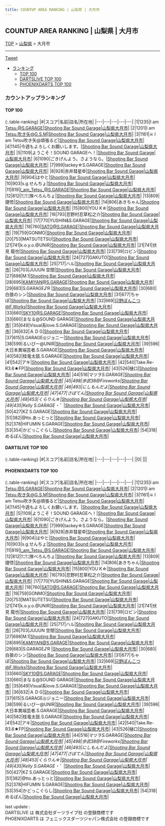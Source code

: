 ```yaml
---
title: COUNTUP AREA RANKING | 山梨県 | 大月市
---
```

## COUNTUP AREA RANKING | 山梨県 | 大月市

[TOP](/darts/rank/) > [山梨県](/darts/rank/山梨県/) > 大月市

___

<a href="https://twitter.com/share?ref_src=twsrc%5Etfw" data-text="COUNTUP AREA RANKING | 山梨県大月市" class="twitter-share-button" data-hashtags="DARTSLIVE,PHOENIXDARTS,darts,ダーツ" data-show-count="false">Tweet</a>

* [ランキング](#カウントアップランキング)
    * [TOP 100](#top-100)
    * [DARTSLIVE TOP 100](#dartslive-top-100)
    * [PHOENIXDARTS TOP 100](#phoenixdarts-top-100)

### カウントアップランキング

#### TOP 100



{:.table-ranking}
|#|スコア|名前|店名|所在地|
|---|---|---|---|---|
|1|1235|<span class="rank-name-pd">I am Tetsu.@S.GARAGE</span>|<a href="https://vs.phoenixdarts.com/jp/shop/shopDetailInfo/s_59206?s_seq=59206">Shooting Bar Sound Garage</a>|<a href="/darts/rank/山梨県/大月市">山梨県大月市</a>|
|2|1201|<span class="rank-name-pd">I am Tetsu.吹き矢@G.S.M</span>|<a href="https://vs.phoenixdarts.com/jp/shop/shopDetailInfo/s_59206?s_seq=59206">Shooting Bar Sound Garage</a>|<a href="/darts/rank/山梨県/大月市">山梨県大月市</a>|
|3|1161|<span class="rank-name-pd">☠ I am Tetsu吹き矢@頑張るど</span>|<a href="https://vs.phoenixdarts.com/jp/shop/shopDetailInfo/s_59206?s_seq=59206">Shooting Bar Sound Garage</a>|<a href="/darts/rank/山梨県/大月市">山梨県大月市</a>|
|4|1145|<span class="rank-name-pd">今週もよろしくお願いします。</span>|<a href="https://vs.phoenixdarts.com/jp/shop/shopDetailInfo/s_59206?s_seq=59206">Shooting Bar Sound Garage</a>|<a href="/darts/rank/山梨県/大月市">山梨県大月市</a>|
|5|1109|<span class="rank-name-pd">ようこそ！SOUND GARAGEへ！</span>|<a href="https://vs.phoenixdarts.com/jp/shop/shopDetailInfo/s_59206?s_seq=59206">Shooting Bar Sound Garage</a>|<a href="/darts/rank/山梨県/大月市">山梨県大月市</a>|
|6|1090|<span class="rank-name-pd">ごきげんよう。さようなら。</span>|<a href="https://vs.phoenixdarts.com/jp/shop/shopDetailInfo/s_59206?s_seq=59206">Shooting Bar Sound Garage</a>|<a href="/darts/rank/山梨県/大月市">山梨県大月市</a>|
|7|999|<span class="rank-name-pd">tackey☆S.GARAGE</span>|<a href="https://vs.phoenixdarts.com/jp/shop/shopDetailInfo/s_59206?s_seq=59206">Shooting Bar Sound Garage</a>|<a href="/darts/rank/山梨県/大月市">山梨県大月市</a>|
|8|928|<span class="rank-name-pd">赤井彗星©️</span>|<a href="https://vs.phoenixdarts.com/jp/shop/shopDetailInfo/s_59206?s_seq=59206">Shooting Bar Sound Garage</a>|<a href="/darts/rank/山梨県/大月市">山梨県大月市</a>|
|9|904|<span class="rank-name-pd">はやと</span>|<a href="https://vs.phoenixdarts.com/jp/shop/shopDetailInfo/s_59206?s_seq=59206">Shooting Bar Sound Garage</a>|<a href="/darts/rank/山梨県/大月市">山梨県大月市</a>|
|10|903|<span class="rank-name-pd">s.g.せんちょ</span>|<a href="https://vs.phoenixdarts.com/jp/shop/shopDetailInfo/s_59206?s_seq=59206">Shooting Bar Sound Garage</a>|<a href="/darts/rank/山梨県/大月市">山梨県大月市</a>|
|11|819|<span class="rank-name-pd">I_am_Tetsu_@S.GARAGE</span>|<a href="https://vs.phoenixdarts.com/jp/shop/shopDetailInfo/s_59206?s_seq=59206">Shooting Bar Sound Garage</a>|<a href="/darts/rank/山梨県/大月市">山梨県大月市</a>|
|12|812|<span class="rank-name-pd">ﾜﾆﾜﾆ隊べろんちょ</span>|<a href="https://vs.phoenixdarts.com/jp/shop/shopDetailInfo/s_59206?s_seq=59206">Shooting Bar Sound Garage</a>|<a href="/darts/rank/山梨県/大月市">山梨県大月市</a>|
|13|809|<span class="rank-name-pd">捷悟</span>|<a href="https://vs.phoenixdarts.com/jp/shop/shopDetailInfo/s_59206?s_seq=59206">Shooting Bar Sound Garage</a>|<a href="/darts/rank/山梨県/大月市">山梨県大月市</a>|
|14|806|<span class="rank-name-pd">あきちゃん</span>|<a href="https://vs.phoenixdarts.com/jp/shop/shopDetailInfo/s_59206?s_seq=59206">Shooting Bar Sound Garage</a>|<a href="/darts/rank/山梨県/大月市">山梨県大月市</a>|
|15|800|<span class="rank-name-pd">YOU  K☆</span>|<a href="https://vs.phoenixdarts.com/jp/shop/shopDetailInfo/s_59206?s_seq=59206">Shooting Bar Sound Garage</a>|<a href="/darts/rank/山梨県/大月市">山梨県大月市</a>|
|16|793|<span class="rank-name-pd">忍野村忍草松之介</span>|<a href="https://vs.phoenixdarts.com/jp/shop/shopDetailInfo/s_59206?s_seq=59206">Shooting Bar Sound Garage</a>|<a href="/darts/rank/山梨県/大月市">山梨県大月市</a>|
|17|770|<span class="rank-name-pd">YUSHIN&amp;S.GARAGE</span>|<a href="https://vs.phoenixdarts.com/jp/shop/shopDetailInfo/s_59206?s_seq=59206">Shooting Bar Sound Garage</a>|<a href="/darts/rank/山梨県/大月市">山梨県大月市</a>|
|18|760|<span class="rank-name-pd">SATO@S.GARAGE</span>|<a href="https://vs.phoenixdarts.com/jp/shop/shopDetailInfo/s_59206?s_seq=59206">Shooting Bar Sound Garage</a>|<a href="/darts/rank/山梨県/大月市">山梨県大月市</a>|
|19|759|<span class="rank-name-pd">GONMO</span>|<a href="https://vs.phoenixdarts.com/jp/shop/shopDetailInfo/s_59206?s_seq=59206">Shooting Bar Sound Garage</a>|<a href="/darts/rank/山梨県/大月市">山梨県大月市</a>|
|20|753|<span class="rank-name-pd">MATSUTETSU</span>|<a href="https://vs.phoenixdarts.com/jp/shop/shopDetailInfo/s_59206?s_seq=59206">Shooting Bar Sound Garage</a>|<a href="/darts/rank/山梨県/大月市">山梨県大月市</a>|
|21|741|<span class="rank-name-pd">k.o.y.o.@UNIR</span>|<a href="https://vs.phoenixdarts.com/jp/shop/shopDetailInfo/s_59206?s_seq=59206">Shooting Bar Sound Garage</a>|<a href="/darts/rank/山梨県/大月市">山梨県大月市</a>|
|21|741|<span class="rank-name-pd">伏見 龍也</span>|<a href="https://vs.phoenixdarts.com/jp/shop/shopDetailInfo/s_59206?s_seq=59206">Shooting Bar Sound Garage</a>|<a href="/darts/rank/山梨県/大月市">山梨県大月市</a>|
|23|739|<span class="rank-name-pd">ロビン</span>|<a href="https://vs.phoenixdarts.com/jp/shop/shopDetailInfo/s_59206?s_seq=59206">Shooting Bar Sound Garage</a>|<a href="/darts/rank/山梨県/大月市">山梨県大月市</a>|
|24|727|<span class="rank-name-pd">GAKUTO</span>|<a href="https://vs.phoenixdarts.com/jp/shop/shopDetailInfo/s_59206?s_seq=59206">Shooting Bar Sound Garage</a>|<a href="/darts/rank/山梨県/大月市">山梨県大月市</a>|
|25|717|<span class="rank-name-pd">ハル</span>|<a href="https://vs.phoenixdarts.com/jp/shop/shopDetailInfo/s_59206?s_seq=59206">Shooting Bar Sound Garage</a>|<a href="/darts/rank/山梨県/大月市">山梨県大月市</a>|
|26|703|<span class="rank-name-pd">JUUUN  空間</span>|<a href="https://vs.phoenixdarts.com/jp/shop/shopDetailInfo/s_59206?s_seq=59206">Shooting Bar Sound Garage</a>|<a href="/darts/rank/山梨県/大月市">山梨県大月市</a>|
|27|698|<span class="rank-name-pd">M.1</span>|<a href="https://vs.phoenixdarts.com/jp/shop/shopDetailInfo/s_59206?s_seq=59206">Shooting Bar Sound Garage</a>|<a href="/darts/rank/山梨県/大月市">山梨県大月市</a>|
|28|695|<span class="rank-name-pd">KAMIYAN@S.GARAGE</span>|<a href="https://vs.phoenixdarts.com/jp/shop/shopDetailInfo/s_59206?s_seq=59206">Shooting Bar Sound Garage</a>|<a href="/darts/rank/山梨県/大月市">山梨県大月市</a>|
|29|683|<span class="rank-name-pd">S.GARAGE♪R </span>|<a href="https://vs.phoenixdarts.com/jp/shop/shopDetailInfo/s_59206?s_seq=59206">Shooting Bar Sound Garage</a>|<a href="/darts/rank/山梨県/大月市">山梨県大月市</a>|
|30|680|<span class="rank-name-pd">白狼のシン</span>|<a href="https://vs.phoenixdarts.com/jp/shop/shopDetailInfo/s_59206?s_seq=59206">Shooting Bar Sound Garage</a>|<a href="/darts/rank/山梨県/大月市">山梨県大月市</a>|
|31|677|<span class="rank-name-pd">ちゃぼ</span>|<a href="https://vs.phoenixdarts.com/jp/shop/shopDetailInfo/s_59206?s_seq=59206">Shooting Bar Sound Garage</a>|<a href="/darts/rank/山梨県/大月市">山梨県大月市</a>|
|32|669|<span class="rank-name-pd">只野ぽんこつ@F.Works</span>|<a href="https://vs.phoenixdarts.com/jp/shop/shopDetailInfo/s_59206?s_seq=59206">Shooting Bar Sound Garage</a>|<a href="/darts/rank/山梨県/大月市">山梨県大月市</a>|
|33|660|<span class="rank-name-pd">SKY10@S.GARAGE</span>|<a href="https://vs.phoenixdarts.com/jp/shop/shopDetailInfo/s_59206?s_seq=59206">Shooting Bar Sound Garage</a>|<a href="/darts/rank/山梨県/大月市">山梨県大月市</a>|
|33|660|<span class="rank-name-pd">まなる@SOUND GARAGE</span>|<a href="https://vs.phoenixdarts.com/jp/shop/shopDetailInfo/s_59206?s_seq=59206">Shooting Bar Sound Garage</a>|<a href="/darts/rank/山梨県/大月市">山梨県大月市</a>|
|35|649|<span class="rank-name-pd">Visual系love.S.GARAGE</span>|<a href="https://vs.phoenixdarts.com/jp/shop/shopDetailInfo/s_59206?s_seq=59206">Shooting Bar Sound Garage</a>|<a href="/darts/rank/山梨県/大月市">山梨県大月市</a>|
|36|632|<span class="rank-name-pd">Ａ           D     G</span>|<a href="https://vs.phoenixdarts.com/jp/shop/shopDetailInfo/s_59206?s_seq=59206">Shooting Bar Sound Garage</a>|<a href="/darts/rank/山梨県/大月市">山梨県大月市</a>|
|37|615|<span class="rank-name-pd">S.GARAGE◎ジョニー</span>|<a href="https://vs.phoenixdarts.com/jp/shop/shopDetailInfo/s_59206?s_seq=59206">Shooting Bar Sound Garage</a>|<a href="/darts/rank/山梨県/大月市">山梨県大月市</a>|
|38|599|<span class="rank-name-pd">るいぴー@UNIR</span>|<a href="https://vs.phoenixdarts.com/jp/shop/shopDetailInfo/s_59206?s_seq=59206">Shooting Bar Sound Garage</a>|<a href="/darts/rank/山梨県/大月市">山梨県大月市</a>|
|39|596|<span class="rank-name-pd">大日本異端芸者.S.GARAGE</span>|<a href="https://vs.phoenixdarts.com/jp/shop/shopDetailInfo/s_59206?s_seq=59206">Shooting Bar Sound Garage</a>|<a href="/darts/rank/山梨県/大月市">山梨県大月市</a>|
|40|582|<span class="rank-name-pd">桂竜太鼓.S.GARAGE</span>|<a href="https://vs.phoenixdarts.com/jp/shop/shopDetailInfo/s_59206?s_seq=59206">Shooting Bar Sound Garage</a>|<a href="/darts/rank/山梨県/大月市">山梨県大月市</a>|
|41|542|<span class="rank-name-pd">アキ</span>|<a href="https://vs.phoenixdarts.com/jp/shop/shopDetailInfo/s_59206?s_seq=59206">Shooting Bar Sound Garage</a>|<a href="/darts/rank/山梨県/大月市">山梨県大月市</a>|
|42|540|<span class="rank-name-pd">Take.Re-R3.6★FP</span>|<a href="https://vs.phoenixdarts.com/jp/shop/shopDetailInfo/s_59206?s_seq=59206">Shooting Bar Sound Garage</a>|<a href="/darts/rank/山梨県/大月市">山梨県大月市</a>|
|43|526|<span class="rank-name-pd">樋口</span>|<a href="https://vs.phoenixdarts.com/jp/shop/shopDetailInfo/s_59206?s_seq=59206">Shooting Bar Sound Garage</a>|<a href="/darts/rank/山梨県/大月市">山梨県大月市</a>|
|44|516|<span class="rank-name-pd">マツヲ*S.GARAGE</span>|<a href="https://vs.phoenixdarts.com/jp/shop/shopDetailInfo/s_59206?s_seq=59206">Shooting Bar Sound Garage</a>|<a href="/darts/rank/山梨県/大月市">山梨県大月市</a>|
|45|498|<span class="rank-name-pd">歩武38@Fireworks</span>|<a href="https://vs.phoenixdarts.com/jp/shop/shopDetailInfo/s_59206?s_seq=59206">Shooting Bar Sound Garage</a>|<a href="/darts/rank/山梨県/大月市">山梨県大月市</a>|
|46|493|<span class="rank-name-pd">にしもんだよ</span>|<a href="https://vs.phoenixdarts.com/jp/shop/shopDetailInfo/s_59206?s_seq=59206">Shooting Bar Sound Garage</a>|<a href="/darts/rank/山梨県/大月市">山梨県大月市</a>|
|47|477|<span class="rank-name-pd">さぼてん</span>|<a href="https://vs.phoenixdarts.com/jp/shop/shopDetailInfo/s_59206?s_seq=59206">Shooting Bar Sound Garage</a>|<a href="/darts/rank/山梨県/大月市">山梨県大月市</a>|
|48|453|<span class="rank-name-pd">くらりん☆</span>|<a href="https://vs.phoenixdarts.com/jp/shop/shopDetailInfo/s_59206?s_seq=59206">Shooting Bar Sound Garage</a>|<a href="/darts/rank/山梨県/大月市">山梨県大月市</a>|
|49|435|<span class="rank-name-pd">Kelly S.GARAGE・゜*</span>|<a href="https://vs.phoenixdarts.com/jp/shop/shopDetailInfo/s_59206?s_seq=59206">Shooting Bar Sound Garage</a>|<a href="/darts/rank/山梨県/大月市">山梨県大月市</a>|
|50|427|<span class="rank-name-pd">KZ S.GARAGE</span>|<a href="https://vs.phoenixdarts.com/jp/shop/shopDetailInfo/s_59206?s_seq=59206">Shooting Bar Sound Garage</a>|<a href="/darts/rank/山梨県/大月市">山梨県大月市</a>|
|51|382|<span class="rank-name-pd">@tto.あっとっと</span>|<a href="https://vs.phoenixdarts.com/jp/shop/shopDetailInfo/s_59206?s_seq=59206">Shooting Bar Sound Garage</a>|<a href="/darts/rank/山梨県/大月市">山梨県大月市</a>|
|52|378|<span class="rank-name-pd">HIFUMIN S.GARAGE</span>|<a href="https://vs.phoenixdarts.com/jp/shop/shopDetailInfo/s_59206?s_seq=59206">Shooting Bar Sound Garage</a>|<a href="/darts/rank/山梨県/大月市">山梨県大月市</a>|
|53|354|<span class="rank-name-pd">かどっこぐらし</span>|<a href="https://vs.phoenixdarts.com/jp/shop/shopDetailInfo/s_59206?s_seq=59206">Shooting Bar Sound Garage</a>|<a href="/darts/rank/山梨県/大月市">山梨県大月市</a>|
|54|318|<span class="rank-name-pd">めるぽん</span>|<a href="https://vs.phoenixdarts.com/jp/shop/shopDetailInfo/s_59206?s_seq=59206">Shooting Bar Sound Garage</a>|<a href="/darts/rank/山梨県/大月市">山梨県大月市</a>|


#### DARTSLIVE TOP 100



{:.table-ranking}
|#|スコア|名前|店名|所在地|
|---|---|---|---|---|
||0|<span class="rank-name-dl"> </span>|<a href=""></a>|<a href="/darts/rank//"></a>|


#### PHOENIXDARTS TOP 100



{:.table-ranking}
|#|スコア|名前|店名|所在地|
|---|---|---|---|---|
|1|1235|<span class="rank-name-pd">I am Tetsu.@S.GARAGE</span>|<a href="https://vs.phoenixdarts.com/jp/shop/shopDetailInfo/s_59206?s_seq=59206">Shooting Bar Sound Garage</a>|<a href="/darts/rank/山梨県/大月市">山梨県大月市</a>|
|2|1201|<span class="rank-name-pd">I am Tetsu.吹き矢@G.S.M</span>|<a href="https://vs.phoenixdarts.com/jp/shop/shopDetailInfo/s_59206?s_seq=59206">Shooting Bar Sound Garage</a>|<a href="/darts/rank/山梨県/大月市">山梨県大月市</a>|
|3|1161|<span class="rank-name-pd">☠ I am Tetsu吹き矢@頑張るど</span>|<a href="https://vs.phoenixdarts.com/jp/shop/shopDetailInfo/s_59206?s_seq=59206">Shooting Bar Sound Garage</a>|<a href="/darts/rank/山梨県/大月市">山梨県大月市</a>|
|4|1145|<span class="rank-name-pd">今週もよろしくお願いします。</span>|<a href="https://vs.phoenixdarts.com/jp/shop/shopDetailInfo/s_59206?s_seq=59206">Shooting Bar Sound Garage</a>|<a href="/darts/rank/山梨県/大月市">山梨県大月市</a>|
|5|1109|<span class="rank-name-pd">ようこそ！SOUND GARAGEへ！</span>|<a href="https://vs.phoenixdarts.com/jp/shop/shopDetailInfo/s_59206?s_seq=59206">Shooting Bar Sound Garage</a>|<a href="/darts/rank/山梨県/大月市">山梨県大月市</a>|
|6|1090|<span class="rank-name-pd">ごきげんよう。さようなら。</span>|<a href="https://vs.phoenixdarts.com/jp/shop/shopDetailInfo/s_59206?s_seq=59206">Shooting Bar Sound Garage</a>|<a href="/darts/rank/山梨県/大月市">山梨県大月市</a>|
|7|999|<span class="rank-name-pd">tackey☆S.GARAGE</span>|<a href="https://vs.phoenixdarts.com/jp/shop/shopDetailInfo/s_59206?s_seq=59206">Shooting Bar Sound Garage</a>|<a href="/darts/rank/山梨県/大月市">山梨県大月市</a>|
|8|928|<span class="rank-name-pd">赤井彗星©️</span>|<a href="https://vs.phoenixdarts.com/jp/shop/shopDetailInfo/s_59206?s_seq=59206">Shooting Bar Sound Garage</a>|<a href="/darts/rank/山梨県/大月市">山梨県大月市</a>|
|9|904|<span class="rank-name-pd">はやと</span>|<a href="https://vs.phoenixdarts.com/jp/shop/shopDetailInfo/s_59206?s_seq=59206">Shooting Bar Sound Garage</a>|<a href="/darts/rank/山梨県/大月市">山梨県大月市</a>|
|10|903|<span class="rank-name-pd">s.g.せんちょ</span>|<a href="https://vs.phoenixdarts.com/jp/shop/shopDetailInfo/s_59206?s_seq=59206">Shooting Bar Sound Garage</a>|<a href="/darts/rank/山梨県/大月市">山梨県大月市</a>|
|11|819|<span class="rank-name-pd">I_am_Tetsu_@S.GARAGE</span>|<a href="https://vs.phoenixdarts.com/jp/shop/shopDetailInfo/s_59206?s_seq=59206">Shooting Bar Sound Garage</a>|<a href="/darts/rank/山梨県/大月市">山梨県大月市</a>|
|12|812|<span class="rank-name-pd">ﾜﾆﾜﾆ隊べろんちょ</span>|<a href="https://vs.phoenixdarts.com/jp/shop/shopDetailInfo/s_59206?s_seq=59206">Shooting Bar Sound Garage</a>|<a href="/darts/rank/山梨県/大月市">山梨県大月市</a>|
|13|809|<span class="rank-name-pd">捷悟</span>|<a href="https://vs.phoenixdarts.com/jp/shop/shopDetailInfo/s_59206?s_seq=59206">Shooting Bar Sound Garage</a>|<a href="/darts/rank/山梨県/大月市">山梨県大月市</a>|
|14|806|<span class="rank-name-pd">あきちゃん</span>|<a href="https://vs.phoenixdarts.com/jp/shop/shopDetailInfo/s_59206?s_seq=59206">Shooting Bar Sound Garage</a>|<a href="/darts/rank/山梨県/大月市">山梨県大月市</a>|
|15|800|<span class="rank-name-pd">YOU  K☆</span>|<a href="https://vs.phoenixdarts.com/jp/shop/shopDetailInfo/s_59206?s_seq=59206">Shooting Bar Sound Garage</a>|<a href="/darts/rank/山梨県/大月市">山梨県大月市</a>|
|16|793|<span class="rank-name-pd">忍野村忍草松之介</span>|<a href="https://vs.phoenixdarts.com/jp/shop/shopDetailInfo/s_59206?s_seq=59206">Shooting Bar Sound Garage</a>|<a href="/darts/rank/山梨県/大月市">山梨県大月市</a>|
|17|770|<span class="rank-name-pd">YUSHIN&amp;S.GARAGE</span>|<a href="https://vs.phoenixdarts.com/jp/shop/shopDetailInfo/s_59206?s_seq=59206">Shooting Bar Sound Garage</a>|<a href="/darts/rank/山梨県/大月市">山梨県大月市</a>|
|18|760|<span class="rank-name-pd">SATO@S.GARAGE</span>|<a href="https://vs.phoenixdarts.com/jp/shop/shopDetailInfo/s_59206?s_seq=59206">Shooting Bar Sound Garage</a>|<a href="/darts/rank/山梨県/大月市">山梨県大月市</a>|
|19|759|<span class="rank-name-pd">GONMO</span>|<a href="https://vs.phoenixdarts.com/jp/shop/shopDetailInfo/s_59206?s_seq=59206">Shooting Bar Sound Garage</a>|<a href="/darts/rank/山梨県/大月市">山梨県大月市</a>|
|20|753|<span class="rank-name-pd">MATSUTETSU</span>|<a href="https://vs.phoenixdarts.com/jp/shop/shopDetailInfo/s_59206?s_seq=59206">Shooting Bar Sound Garage</a>|<a href="/darts/rank/山梨県/大月市">山梨県大月市</a>|
|21|741|<span class="rank-name-pd">k.o.y.o.@UNIR</span>|<a href="https://vs.phoenixdarts.com/jp/shop/shopDetailInfo/s_59206?s_seq=59206">Shooting Bar Sound Garage</a>|<a href="/darts/rank/山梨県/大月市">山梨県大月市</a>|
|21|741|<span class="rank-name-pd">伏見 龍也</span>|<a href="https://vs.phoenixdarts.com/jp/shop/shopDetailInfo/s_59206?s_seq=59206">Shooting Bar Sound Garage</a>|<a href="/darts/rank/山梨県/大月市">山梨県大月市</a>|
|23|739|<span class="rank-name-pd">ロビン</span>|<a href="https://vs.phoenixdarts.com/jp/shop/shopDetailInfo/s_59206?s_seq=59206">Shooting Bar Sound Garage</a>|<a href="/darts/rank/山梨県/大月市">山梨県大月市</a>|
|24|727|<span class="rank-name-pd">GAKUTO</span>|<a href="https://vs.phoenixdarts.com/jp/shop/shopDetailInfo/s_59206?s_seq=59206">Shooting Bar Sound Garage</a>|<a href="/darts/rank/山梨県/大月市">山梨県大月市</a>|
|25|717|<span class="rank-name-pd">ハル</span>|<a href="https://vs.phoenixdarts.com/jp/shop/shopDetailInfo/s_59206?s_seq=59206">Shooting Bar Sound Garage</a>|<a href="/darts/rank/山梨県/大月市">山梨県大月市</a>|
|26|703|<span class="rank-name-pd">JUUUN  空間</span>|<a href="https://vs.phoenixdarts.com/jp/shop/shopDetailInfo/s_59206?s_seq=59206">Shooting Bar Sound Garage</a>|<a href="/darts/rank/山梨県/大月市">山梨県大月市</a>|
|27|698|<span class="rank-name-pd">M.1</span>|<a href="https://vs.phoenixdarts.com/jp/shop/shopDetailInfo/s_59206?s_seq=59206">Shooting Bar Sound Garage</a>|<a href="/darts/rank/山梨県/大月市">山梨県大月市</a>|
|28|695|<span class="rank-name-pd">KAMIYAN@S.GARAGE</span>|<a href="https://vs.phoenixdarts.com/jp/shop/shopDetailInfo/s_59206?s_seq=59206">Shooting Bar Sound Garage</a>|<a href="/darts/rank/山梨県/大月市">山梨県大月市</a>|
|29|683|<span class="rank-name-pd">S.GARAGE♪R </span>|<a href="https://vs.phoenixdarts.com/jp/shop/shopDetailInfo/s_59206?s_seq=59206">Shooting Bar Sound Garage</a>|<a href="/darts/rank/山梨県/大月市">山梨県大月市</a>|
|30|680|<span class="rank-name-pd">白狼のシン</span>|<a href="https://vs.phoenixdarts.com/jp/shop/shopDetailInfo/s_59206?s_seq=59206">Shooting Bar Sound Garage</a>|<a href="/darts/rank/山梨県/大月市">山梨県大月市</a>|
|31|677|<span class="rank-name-pd">ちゃぼ</span>|<a href="https://vs.phoenixdarts.com/jp/shop/shopDetailInfo/s_59206?s_seq=59206">Shooting Bar Sound Garage</a>|<a href="/darts/rank/山梨県/大月市">山梨県大月市</a>|
|32|669|<span class="rank-name-pd">只野ぽんこつ@F.Works</span>|<a href="https://vs.phoenixdarts.com/jp/shop/shopDetailInfo/s_59206?s_seq=59206">Shooting Bar Sound Garage</a>|<a href="/darts/rank/山梨県/大月市">山梨県大月市</a>|
|33|660|<span class="rank-name-pd">SKY10@S.GARAGE</span>|<a href="https://vs.phoenixdarts.com/jp/shop/shopDetailInfo/s_59206?s_seq=59206">Shooting Bar Sound Garage</a>|<a href="/darts/rank/山梨県/大月市">山梨県大月市</a>|
|33|660|<span class="rank-name-pd">まなる@SOUND GARAGE</span>|<a href="https://vs.phoenixdarts.com/jp/shop/shopDetailInfo/s_59206?s_seq=59206">Shooting Bar Sound Garage</a>|<a href="/darts/rank/山梨県/大月市">山梨県大月市</a>|
|35|649|<span class="rank-name-pd">Visual系love.S.GARAGE</span>|<a href="https://vs.phoenixdarts.com/jp/shop/shopDetailInfo/s_59206?s_seq=59206">Shooting Bar Sound Garage</a>|<a href="/darts/rank/山梨県/大月市">山梨県大月市</a>|
|36|632|<span class="rank-name-pd">Ａ           D     G</span>|<a href="https://vs.phoenixdarts.com/jp/shop/shopDetailInfo/s_59206?s_seq=59206">Shooting Bar Sound Garage</a>|<a href="/darts/rank/山梨県/大月市">山梨県大月市</a>|
|37|615|<span class="rank-name-pd">S.GARAGE◎ジョニー</span>|<a href="https://vs.phoenixdarts.com/jp/shop/shopDetailInfo/s_59206?s_seq=59206">Shooting Bar Sound Garage</a>|<a href="/darts/rank/山梨県/大月市">山梨県大月市</a>|
|38|599|<span class="rank-name-pd">るいぴー@UNIR</span>|<a href="https://vs.phoenixdarts.com/jp/shop/shopDetailInfo/s_59206?s_seq=59206">Shooting Bar Sound Garage</a>|<a href="/darts/rank/山梨県/大月市">山梨県大月市</a>|
|39|596|<span class="rank-name-pd">大日本異端芸者.S.GARAGE</span>|<a href="https://vs.phoenixdarts.com/jp/shop/shopDetailInfo/s_59206?s_seq=59206">Shooting Bar Sound Garage</a>|<a href="/darts/rank/山梨県/大月市">山梨県大月市</a>|
|40|582|<span class="rank-name-pd">桂竜太鼓.S.GARAGE</span>|<a href="https://vs.phoenixdarts.com/jp/shop/shopDetailInfo/s_59206?s_seq=59206">Shooting Bar Sound Garage</a>|<a href="/darts/rank/山梨県/大月市">山梨県大月市</a>|
|41|542|<span class="rank-name-pd">アキ</span>|<a href="https://vs.phoenixdarts.com/jp/shop/shopDetailInfo/s_59206?s_seq=59206">Shooting Bar Sound Garage</a>|<a href="/darts/rank/山梨県/大月市">山梨県大月市</a>|
|42|540|<span class="rank-name-pd">Take.Re-R3.6★FP</span>|<a href="https://vs.phoenixdarts.com/jp/shop/shopDetailInfo/s_59206?s_seq=59206">Shooting Bar Sound Garage</a>|<a href="/darts/rank/山梨県/大月市">山梨県大月市</a>|
|43|526|<span class="rank-name-pd">樋口</span>|<a href="https://vs.phoenixdarts.com/jp/shop/shopDetailInfo/s_59206?s_seq=59206">Shooting Bar Sound Garage</a>|<a href="/darts/rank/山梨県/大月市">山梨県大月市</a>|
|44|516|<span class="rank-name-pd">マツヲ*S.GARAGE</span>|<a href="https://vs.phoenixdarts.com/jp/shop/shopDetailInfo/s_59206?s_seq=59206">Shooting Bar Sound Garage</a>|<a href="/darts/rank/山梨県/大月市">山梨県大月市</a>|
|45|498|<span class="rank-name-pd">歩武38@Fireworks</span>|<a href="https://vs.phoenixdarts.com/jp/shop/shopDetailInfo/s_59206?s_seq=59206">Shooting Bar Sound Garage</a>|<a href="/darts/rank/山梨県/大月市">山梨県大月市</a>|
|46|493|<span class="rank-name-pd">にしもんだよ</span>|<a href="https://vs.phoenixdarts.com/jp/shop/shopDetailInfo/s_59206?s_seq=59206">Shooting Bar Sound Garage</a>|<a href="/darts/rank/山梨県/大月市">山梨県大月市</a>|
|47|477|<span class="rank-name-pd">さぼてん</span>|<a href="https://vs.phoenixdarts.com/jp/shop/shopDetailInfo/s_59206?s_seq=59206">Shooting Bar Sound Garage</a>|<a href="/darts/rank/山梨県/大月市">山梨県大月市</a>|
|48|453|<span class="rank-name-pd">くらりん☆</span>|<a href="https://vs.phoenixdarts.com/jp/shop/shopDetailInfo/s_59206?s_seq=59206">Shooting Bar Sound Garage</a>|<a href="/darts/rank/山梨県/大月市">山梨県大月市</a>|
|49|435|<span class="rank-name-pd">Kelly S.GARAGE・゜*</span>|<a href="https://vs.phoenixdarts.com/jp/shop/shopDetailInfo/s_59206?s_seq=59206">Shooting Bar Sound Garage</a>|<a href="/darts/rank/山梨県/大月市">山梨県大月市</a>|
|50|427|<span class="rank-name-pd">KZ S.GARAGE</span>|<a href="https://vs.phoenixdarts.com/jp/shop/shopDetailInfo/s_59206?s_seq=59206">Shooting Bar Sound Garage</a>|<a href="/darts/rank/山梨県/大月市">山梨県大月市</a>|
|51|382|<span class="rank-name-pd">@tto.あっとっと</span>|<a href="https://vs.phoenixdarts.com/jp/shop/shopDetailInfo/s_59206?s_seq=59206">Shooting Bar Sound Garage</a>|<a href="/darts/rank/山梨県/大月市">山梨県大月市</a>|
|52|378|<span class="rank-name-pd">HIFUMIN S.GARAGE</span>|<a href="https://vs.phoenixdarts.com/jp/shop/shopDetailInfo/s_59206?s_seq=59206">Shooting Bar Sound Garage</a>|<a href="/darts/rank/山梨県/大月市">山梨県大月市</a>|
|53|354|<span class="rank-name-pd">かどっこぐらし</span>|<a href="https://vs.phoenixdarts.com/jp/shop/shopDetailInfo/s_59206?s_seq=59206">Shooting Bar Sound Garage</a>|<a href="/darts/rank/山梨県/大月市">山梨県大月市</a>|
|54|318|<span class="rank-name-pd">めるぽん</span>|<a href="https://vs.phoenixdarts.com/jp/shop/shopDetailInfo/s_59206?s_seq=59206">Shooting Bar Sound Garage</a>|<a href="/darts/rank/山梨県/大月市">山梨県大月市</a>|


<div class="footer border-top border-gray-light mt-5 pt-3 text-right text-gray">
    last update : <span style="font-weight: italic" id="foot_last_modified"></span><br />
    DARTSLIVE は 株式会社ダーツライブ社 の登録商標です<br />
    PHOENIXDARTS は フェニックスダーツジャパン株式会社 の登録商標です<br />
</div>

<script src="https://cdnjs.cloudflare.com/ajax/libs/jquery.tablesorter/2.31.3/js/jquery.tablesorter.min.js" integrity="sha512-qzgd5cYSZcosqpzpn7zF2ZId8f/8CHmFKZ8j7mU4OUXTNRd5g+ZHBPsgKEwoqxCtdQvExE5LprwwPAgoicguNg==" crossorigin="anonymous" referrerpolicy="no-referrer"></script>
<link rel="stylesheet" href="https://cdnjs.cloudflare.com/ajax/libs/jquery.tablesorter/2.31.3/css/theme.default.min.css" integrity="sha512-wghhOJkjQX0Lh3NSWvNKeZ0ZpNn+SPVXX1Qyc9OCaogADktxrBiBdKGDoqVUOyhStvMBmJQ8ZdMHiR3wuEq8+w==" crossorigin="anonymous" referrerpolicy="no-referrer" />
<script>
$(function() {
    $(".table-ranking").tablesorter({sortList:[[0, 0]]});
    $("#foot_last_modified").text(formatDate(new Date(document.lastModified), 'yyyy-MM-dd HH:mm:ss'));
});
</script>

<script async src="https://platform.twitter.com/widgets.js" charset="utf-8"></script>